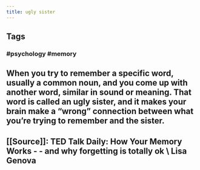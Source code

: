 ```yaml
---
title: ugly sister
---
```


## Tags
### #psychology #memory
## When you try to remember a specific word, usually a common noun, and you come up with another word, similar in sound or meaning. That word is called an ugly sister, and it makes your brain make a “wrong” connection between what you’re trying to remember and the sister.
## [[Source]]: TED Talk Daily: How Your Memory Works - - and why forgetting is totally ok \ Lisa Genova
##
